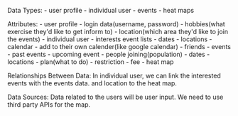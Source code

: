Data Types: 
    - user profile
    - individual user
    - events
    - heat maps

Attributes: 
    - user profile
        - login data(username, password)
        - hobbies(what exercise they'd like to get inform to)
        - location(which area they'd like to join the events)
    - individual user
        - interests event lists
            - dates
            - locations
        - calendar
            - add to their own calender(like google calendar)
        - friends
    - events
        - past events
        - upcoming event
        - people joining(population)
        - dates
        - locations
        - plan(what to do)
        - restriction
        - fee
    - heat map

Relationships Between Data: 
    In individual user, we can link the interested events with the events data. and location to the heat map. 

Data Sources: 
    Data related to the users will be user input. We need to use third party APIs for the map. 